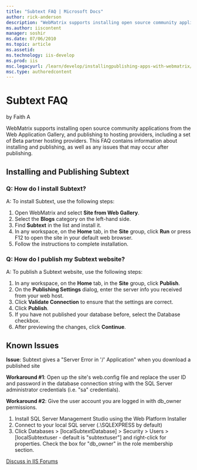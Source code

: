 ```yaml
---
title: "Subtext FAQ | Microsoft Docs"
author: rick-anderson
description: "WebMatrix supports installing open source community applications from the Web Application Gallery, and publishing to hosting providers, including a set of Be..."
ms.author: iiscontent
manager: soshir
ms.date: 07/06/2010
ms.topic: article
ms.assetid: 
ms.technology: iis-develop
ms.prod: iis
msc.legacyurl: /learn/develop/installingpublishing-apps-with-webmatrix/subtext-faq
msc.type: authoredcontent
---
```

Subtext FAQ
====================
by Faith A

WebMatrix supports installing open source community applications from the Web Application Gallery, and publishing to hosting providers, including a set of Beta partner hosting providers. This FAQ contains information about installing and publishing, as well as any issues that may occur after publishing.

## Installing and Publishing Subtext

### Q: How do I install Subtext?

A: To install Subtext, use the following steps:

1. Open WebMatrix and select **Site from Web Gallery**.
2. Select the **Blogs** category on the left-hand side.
3. Find **Subtext** in the list and install it.
4. In any workspace, on the **Home** tab, in the **Site** group, click **Run** or press F12 to open the site in your default web browser.
5. Follow the instructions to complete installation.

### Q: How do I publish my Subtext website?

A: To publish a Subtext website, use the following steps:

1. In any workspace, on the **Home** tab, in the **Site** group, click **Publish**.
2. On the **Publishing Settings** dialog, enter the server info you received from your web host.
3. Click **Validate Connection** to ensure that the settings are correct.
4. Click **Publish**.
5. If you have not published your database before, select the Database checkbox.
6. After previewing the changes, click **Continue**.

## Known Issues

**Issue**: Subtext gives a "Server Error in '/' Application" when you download a published site

**Workaround #1**: Open up the site's web.config file and replace the user ID and password in the database connection string with the SQL Server administrator credentials (i.e. "sa" credentials).

**Workaround #2**: Give the user account you are logged in with db\_owner permissions.

1. Install SQL Server Management Studio using the Web Platform Installer
2. Connect to your local SQL server (.\SQLEXPRESS by default)
3. Click Databases &gt; [localSubtextDatabase] &gt; Security &gt; Users &gt; [localSubtextuser - default is "subtextuser"] and right-click for properties. Check the box for "db\_owner" in the role membership section.

[Discuss in IIS Forums](https://forums.iis.net/1166.aspx)
